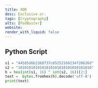 ```yaml
---
title: XOR
desc: Exclusive or.
tags: [Cryptography]
alts: [PadBuster]
website:
render_with_liquid: false
---
```


## Python Script

```python
s1 = "44585d6b2368737c65252166234f20626d"
s2 = "1010101010101010101010101010101010"
h = hex(int(s1, 16) ^ int(s2, 16))[2:]
text =  bytes.fromhex(h).decode('utf-8')
print(text)
```
